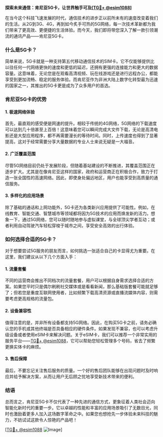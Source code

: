 **探索未来通信：肯尼亚5G卡，让世界触手可及[[TG💪+ @esim1088](https://t.me/s/esim1088)]**

在当今这个科技飞速发展的时代，通信技术的进步正以前所未有的速度改变着我们的生活。从2G到3G、4G，再到如今炙手可热的5G网络，每一次技术革新都为我们带来了更高效、更便捷的生活体验。而今天，我们即将带您深入了解一款引领潮流的通讯产品——肯尼亚5G卡。

### 什么是5G卡？

简单来说，5G卡就是一种支持第五代移动通信技术的SIM卡。它不仅能够提供比以往任何一代网络更快的速度和更低的延迟，还拥有更强的连接能力和更大的数据容量。这意味着，无论您是在观看高清视频、玩在线游戏还是进行远程办公，都能享受到更加流畅、稳定的服务体验。而肯尼亚作为非洲大陆上数字化转型最为迅速的国家之一，其推出的5G卡更是成为了众多用户的首选。

### 肯尼亚5G卡的优势

#### 1. 极速网络体验

首先，最直观的感受便是网速的提升。相较于传统的4G网络，5G网络的下载速度可以达到几十倍甚至上百倍！这意味着您可以瞬间完成大文件下载，无论是高清电影还是大型应用程序，都不再需要漫长的等待时间。同时，上传速度也得到了显著提高，这对于经常需要分享大量数据的专业人士来说无疑是一大福音。

#### 2. 广泛覆盖范围

尽管5G网络目前仍处于发展阶段，但随着基站建设的不断推进，其覆盖范围正在逐步扩大。尤其是在像肯尼亚这样的国家，政府和运营商正在积极合作，致力于打造一张全国性的高速网络。因此，即使身处偏远地区，用户也能享受到高质量的通信服务。

#### 3. 多样化的应用场景

除了基础的通话和上网功能外，5G卡还为各类新兴应用提供了可能性。例如，在线教育、智能交通、智慧城市等领域都将因为5G技术的应用而焕发新的活力。想象一下，通过5G网络，您可以随时随地参与虚拟课堂，与全球顶尖学者互动；或者利用自动驾驶汽车轻松穿梭于城市之间，享受安全高效的出行体验。

### 如何选择合适的5G卡？

对于想要尝试5G服务的朋友而言，如何挑选一张适合自己的卡显得尤为重要。在这里，我们建议从以下几个方面入手：

#### 1. 流量套餐

不同的运营商会推出不同档次的流量套餐，用户可以根据自身需求选择合适的方案。如果您平时只是偶尔刷刷社交媒体或是看看新闻，那么基础版套餐可能就足够了；但若您是重度互联网使用者，比如频繁下载高清资源或直播流媒体内容，则需要考虑更高规格的流量包。

#### 2. 设备兼容性

值得注意的是，并非所有设备都支持5G网络。因此，在购买5G卡之前，请务必确认您的手机或其他终端是否具备相应的硬件条件。如果发现不兼容，也可以考虑升级设备或者使用eSIM卡来解决问题。关于eSIM卡，我们可以推荐一个非常实用的服务平台——[TG💪+ @esim1088](https://t.me/s/esim1088)，它可以帮助您轻松管理多个号码，省去了频繁更换实体卡的麻烦。

#### 3. 售后保障

最后，不要忘记关注售后服务的质量。一个好的售后团队能够在出现问题时及时响应并给予解决方案，从而让用户无后顾之忧地享受新技术带来的便利。

### 结语

总而言之，肯尼亚5G卡不仅代表了一种先进的通信方式，更象征着人类社会迈向智能化新时代的重要一步。它以卓越的性能和丰富的应用场景吸引了无数目光，同时也激励着更多人加入这场数字革命之中。如果您也想抢先一步体验未来科技的魅力，不妨试试这款令人惊艳的产品吧！

[[TG💪+ @esim1088](https://t.me/s/esim1088) ![Image](https://i.postimg.cc/4NQfJmqS/Snipaste-2025-05-13-00-14-12.png)]